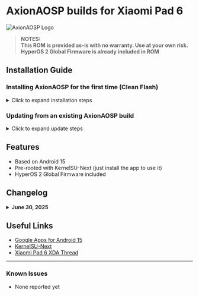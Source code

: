 ﻿# AxionAOSP builds for Xiaomi Pad 6

![AxionAOSP Logo](https://i.imgur.com/sm5iKFT.png)

> **NOTES:</br>This ROM is provided as-is with no warranty. Use at your own risk.**
> **</br>HyperOS 2 Global Firmware is already included in ROM**


## Installation Guide

### Installing AxionAOSP for the first time (Clean Flash)

<details>
<summary>Click to expand installation steps</summary>

1. Download the ROM package along with boot, dtbo and vendor_boot (links mentioned in post)
2. Put downloaded files in a folder (your platform tools folder preferred)
3. Reboot to bootloader (hold power + volume down button)
4. In your PC, open terminal where you copied the above files and run the following commands:

```bash
fastboot flash boot boot.img
fastboot flash dtbo dtbo.img
fastboot flash vendor_boot vendor_boot.img
fastboot reboot recovery
```

5. Format data via recovery (optional if flashing on the same ROM)
6. Select "Reboot to recovery" (Advanced → Reboot to recovery)
7. Select "Apply update" in recovery
8. In your PC terminal, run `adb sideload rom.zip` (replace rom.zip with the downloaded ROM package name)
9. If you are flashing a vanilla build and want to flash GApps, select "Reboot to recovery" (installation ends at 47% displayed on your PC terminal) and then sideload GApps by selecting "Apply update". Skip this step if you are already flashing a GApps build
10. Reboot to system
</details>

### Updating from an existing AxionAOSP build

<details>
<summary>Click to expand update steps</summary>

1. Select "Reboot to recovery" (Advanced → Reboot to recovery)
2. Select "Apply update" in recovery
3. In your PC terminal, run `adb sideload rom.zip` (replace rom.zip with the downloaded ROM package name)
4. If you are flashing a vanilla build and want to flash GApps, select "Reboot to recovery" (installation ends at 47% displayed on your PC terminal) and then sideload GApps by selecting "Apply update". Skip this step if you are already flashing a GApps build
5. Reboot to system
</details>

## Features

- Based on Android 15
- Pre-rooted with KernelSU-Next (just install the app to use it)
- HyperOS 2 Global Firmware included

## Changelog
<details>
<summary><b>June 30, 2025</b></summary>

- Initial Build


</details>

##


## Useful Links

- [Google Apps for Android 15](https://github.com/MindTheGapps/15.0.0-arm64/releases)
- [KernelSU-Next](https://github.com/KernelSU-Next/KernelSU-Next/releases)
- [Xiaomi Pad 6 XDA Thread](https://forum.xda-developers.com/f/xiaomi-pad-6.12659/)

---

### Known Issues

- None reported yet
